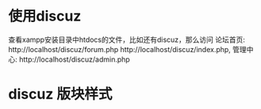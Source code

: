 # 使用discuz

查看xampp安装目录中htdocs的文件，比如还有discuz，那么访问
论坛首页: http://localhost/discuz/forum.php
http://localhost/discuz/index.php,
管理中心: http://localhost/discuz/admin.php

# discuz 版块样式

